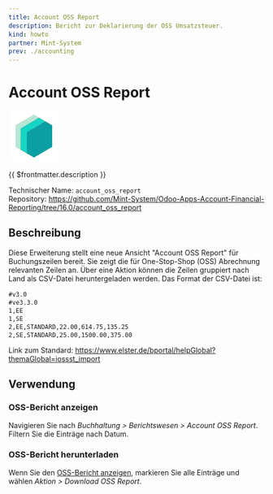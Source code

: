 ```yaml
---
title: Account OSS Report
description: Bericht zur Deklarierung der OSS Umsatzsteuer.
kind: howto
partner: Mint-System
prev: ./accounting
---
```

# Account OSS Report

![icon_oms_box](attachments/icons_odoo_mint_system.png)

{{ $frontmatter.description }}

Technischer Name: `account_oss_report`\
Repository: <https://github.com/Mint-System/Odoo-Apps-Account-Financial-Reporting/tree/16.0/account_oss_report>

## Beschreibung

Diese Erweiterung stellt eine neue Ansicht "Account OSS Report" für Buchungszeilen bereit. Sie zeigt die für One-Stop-Shop (OSS) Abrechnung relevanten Zeilen an. Über eine Aktion können die Zeilen gruppiert nach Land als CSV-Datei heruntergeladen werden. Das Format der CSV-Datei ist:

```csv
#v3.0
#ve3.3.0
1,EE
1,SE
2,EE,STANDARD,22.00,614.75,135.25
2,SE,STANDARD,25.00,1500.00,375.00
```

Link zum Standard: <https://www.elster.de/bportal/helpGlobal?themaGlobal=iossst_import>

## Verwendung

### OSS-Bericht anzeigen

Navigieren Sie nach *Buchhaltung > Berichtswesen > Account OSS Report*. Filtern Sie die Einträge nach Datum.

### OSS-Bericht herunterladen

Wenn Sie den [OSS-Bericht anzeigen](#OSS-Bericht%20anzeigen), markieren Sie alle Einträge und wählen *Aktion > Download OSS Report*.

